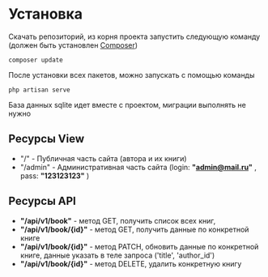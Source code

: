 Установка
============
Скачать репозиторий, из корня проекта запустить следующую команду (должен быть установлен [Composer](https://getcomposer.org/))

```
composer update
```
После установки всех пакетов, можно запускать с помощью команды
```
php artisan serve
``` 
База данных sqlite идет вместе с проектом, миграции выполнять не нужно


## Ресурсы View

- "/" - Публичная часть сайта (автора и их книги)
- "/admin" - Административная часть сайта (login: **"admin@mail.ru"** , pass: **"123123123"** )
## Ресурсы API
- **"/api/v1/book"** - метод GET, получить список всех книг,
- **"/api/v1/book/{id}"** - метод GET, получить данные по конкретной книге
- **"/api/v1/book/{id}"** - метод PATCH, обновить данные по конкретной книге, данные указать в теле запроса ('title', 'author_id')
- **"/api/v1/book/{id}"** - метод DELETE, удалить конкретную книгу


